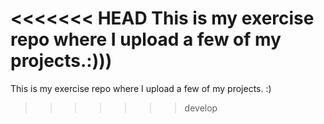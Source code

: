 <<<<<<< HEAD
This is my exercise repo where I upload a few of my projects.:)))
=======
This is my exercise repo where I upload a few of my projects. :)
>>>>>>> develop

